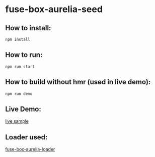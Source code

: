 # fuse-box-aurelia-seed

## How to install:
```npm install```

## How to run:
```npm run start```

## How to build without hmr (used in live demo):
```npm run demo```

## Live Demo:
[live sample](https://fuse-box.github.io/fuse-box-aurelia-seed/)

## Loader used:
[fuse-box-aurelia-loader](https://github.com/fuse-box/fuse-box-aurelia-loader)

